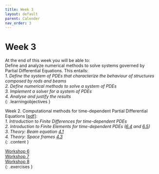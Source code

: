 ```yaml
---
title: Week 3
layout: default
parent: Calender
nav_order: 3
---
```


# Week 3

At the end of this week you will be able to: <br>
Define and analyze numerical methods to solve systems governed by Partial Differential Equations. This entails:<br>
<i>1. Define the system of PDEs that characterize the behaviour of structures composed by rods and beams</i><br>
<i>2. Define numerical methods to solve a system of PDEs</i> <br>
<i>3. Implement a solver for a system of PDEs</i><br>
<i>4. Analyse and justify the results</i><br>
{: .learningobjectives }

Week 2. Computational methods for time-dependent Partial Differential Equations [[pdf]](https://surfdrive.surf.nl/files/index.php/s/Jm8e95QGRS97bDq/download?path=%2FWeek3&files=3_1_Numerical_methods_for_PDEs.pdf):<br>
<i>1. Introduction to Finite Differences for time-dependent PDEs</i><br>
<i>2. Introduction to Finite Elements for time-dependent PDEs ([6.4](https://teachbooks.tudelft.nl/computational-modelling/dynamics/semi_discrete.html) and [6.5](https://teachbooks.tudelft.nl/computational-modelling/dynamics/time_steppers.html))</i> <br>
<i>3. Theory: Beam equation [4.1](https://teachbooks.tudelft.nl/computational-modelling/structural_linear/euler_bernouilli.html)</i> <br>
<i>4. Theory: Space frames [4.3](https://teachbooks.tudelft.nl/computational-modelling/structural_linear/space_frame.html)</i> <br>
{: .content }

[Workshop 6](https://teachbooks.tudelft.nl/computational-modelling/dynamics/Exercises/Workshop_FEM_dyn_rod.html)<br>
[Workshop 7](https://teachbooks.tudelft.nl/computational-modelling/structural_linear/Exercises/Workshop_FEM_dyn_beam.html)<br>
[Workshop 8](https://teachbooks.tudelft.nl/computational-modelling/structural_linear/Exercises/Workshop_FEM_dyn_space_frames.html)<br>
{: .exercises }